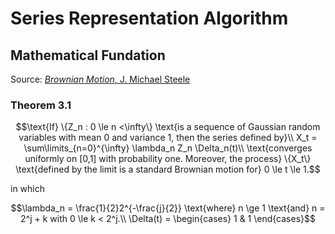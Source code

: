 # Series Representation Algorithm

## Mathematical Fundation
Source: [_Brownian Motion_, J. Michael Steele](https://link.springer.com/chapter/10.1007/978-1-4684-9305-4_3)

### Theorem 3.1
```math
\text{If}  \{Z_n : 0 \le n <\infty\} \text{is a sequence of Gaussian random variables with mean 0 and variance 1, then the series defined by}\\
X_t = \sum\limits_{n=0}^{\infty} \lambda_n Z_n \Delta_n(t)\\
\text{converges uniformly on [0,1] with probability one. Moreover, the process} \{X_t\} \text{defined by the limit is a standard Brownian motion for} 0 \le t \le 1.
```
in which 
```math
\lambda_n = \frac{1}{2}2^{-\frac{j}{2}} \text{where} n \ge 1 \text{and} n = 2^j + k with 0 \le k < 2^j.\\
\Delta(t) = \begin{cases}
1 & 1
\end{cases}
```
